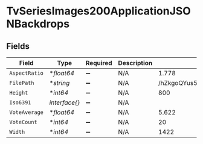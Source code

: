 # TvSeriesImages200ApplicationJSONBackdrops


## Fields

| Field                            | Type                             | Required                         | Description                      | Example                          |
| -------------------------------- | -------------------------------- | -------------------------------- | -------------------------------- | -------------------------------- |
| `AspectRatio`                    | **float64*                       | :heavy_minus_sign:               | N/A                              | 1.778                            |
| `FilePath`                       | **string*                        | :heavy_minus_sign:               | N/A                              | /hZkgoQYus5vegHoetLkCJzb17zJ.jpg |
| `Height`                         | **int64*                         | :heavy_minus_sign:               | N/A                              | 800                              |
| `Iso6391`                        | *interface{}*                    | :heavy_minus_sign:               | N/A                              |                                  |
| `VoteAverage`                    | **float64*                       | :heavy_minus_sign:               | N/A                              | 5.622                            |
| `VoteCount`                      | **int64*                         | :heavy_minus_sign:               | N/A                              | 20                               |
| `Width`                          | **int64*                         | :heavy_minus_sign:               | N/A                              | 1422                             |
